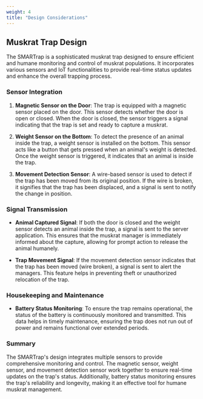 ```yaml
---
weight: 4
title: "Design Considerations"
---
```


## Muskrat Trap Design

The SMARTrap is a sophisticated muskrat trap designed to ensure efficient and humane monitoring and control of muskrat populations. It incorporates various sensors and IoT functionalities to provide real-time status updates and enhance the overall trapping process.

### Sensor Integration

1. **Magnetic Sensor on the Door**: The trap is equipped with a magnetic sensor placed on the door. This sensor detects whether the door is open or closed. When the door is closed, the sensor triggers a signal indicating that the trap is set and ready to capture a muskrat.

2. **Weight Sensor on the Bottom**: To detect the presence of an animal inside the trap, a weight sensor is installed on the bottom. This sensor acts like a button that gets pressed when an animal's weight is detected. Once the weight sensor is triggered, it indicates that an animal is inside the trap.

3. **Movement Detection Sensor**: A wire-based sensor is used to detect if the trap has been moved from its original position. If the wire is broken, it signifies that the trap has been displaced, and a signal is sent to notify the change in position.

### Signal Transmission

- **Animal Captured Signal**: If both the door is closed and the weight sensor detects an animal inside the trap, a signal is sent to the server application. This ensures that the muskrat manager is immediately informed about the capture, allowing for prompt action to release the animal humanely.

- **Trap Movement Signal**: If the movement detection sensor indicates that the trap has been moved (wire broken), a signal is sent to alert the managers. This feature helps in preventing theft or unauthorized relocation of the trap.

### Housekeeping and Maintenance

- **Battery Status Monitoring**: To ensure the trap remains operational, the status of the battery is continuously monitored and transmitted. This data helps in timely maintenance, ensuring the trap does not run out of power and remains functional over extended periods.

### Summary

The SMARTrap's design integrates multiple sensors to provide comprehensive monitoring and control. The magnetic sensor, weight sensor, and movement detection sensor work together to ensure real-time updates on the trap's status. Additionally, battery status monitoring ensures the trap's reliability and longevity, making it an effective tool for humane muskrat management.